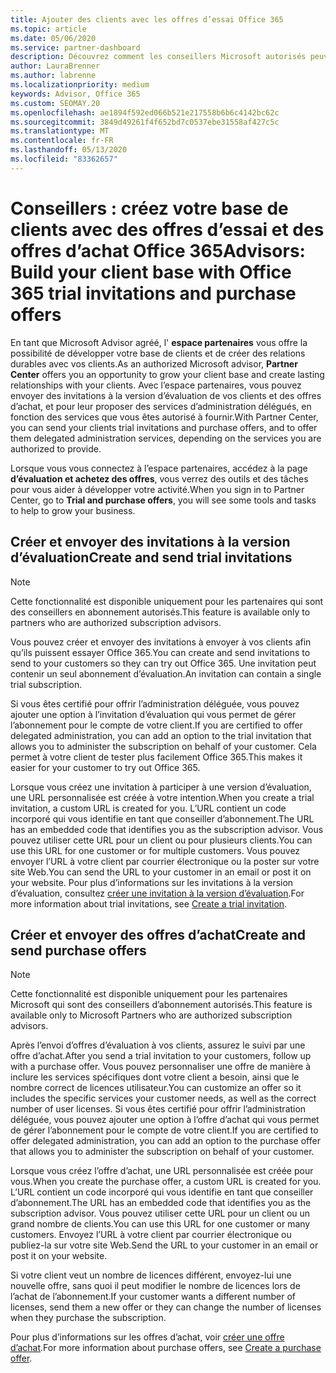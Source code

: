 ```yaml
---
title: Ajouter des clients avec les offres d’essai Office 365
ms.topic: article
ms.date: 05/06/2020
ms.service: partner-dashboard
description: Découvrez comment les conseillers Microsoft autorisés peuvent augmenter leurs abonnements Office 365. Créez et envoyez des invitations à la version d’évaluation d’Office 365 et achetez des offres aux clients.
author: LauraBrenner
ms.author: labrenne
ms.localizationpriority: medium
keywords: Advisor, Office 365
ms.custom: SEOMAY.20
ms.openlocfilehash: ae1894f592ed066b521e217558b6b6c4142bc62c
ms.sourcegitcommit: 3849d49261f4f652bd7c0537ebe31558af427c5c
ms.translationtype: MT
ms.contentlocale: fr-FR
ms.lasthandoff: 05/13/2020
ms.locfileid: "83362657"
---
```

# <a name="advisors-build-your-client-base-with-office-365-trial-invitations-and-purchase-offers"></a><span data-ttu-id="6ac6c-105">Conseillers : créez votre base de clients avec des offres d’essai et des offres d’achat Office 365</span><span class="sxs-lookup"><span data-stu-id="6ac6c-105">Advisors: Build your client base with Office 365 trial invitations and purchase offers</span></span>

<span data-ttu-id="6ac6c-106">En tant que Microsoft Advisor agréé, l' **espace partenaires** vous offre la possibilité de développer votre base de clients et de créer des relations durables avec vos clients.</span><span class="sxs-lookup"><span data-stu-id="6ac6c-106">As an authorized Microsoft advisor, **Partner Center** offers you an opportunity to grow your client base and create lasting relationships with your clients.</span></span> <span data-ttu-id="6ac6c-107">Avec l’espace partenaires, vous pouvez envoyer des invitations à la version d’évaluation de vos clients et des offres d’achat, et pour leur proposer des services d’administration délégués, en fonction des services que vous êtes autorisé à fournir.</span><span class="sxs-lookup"><span data-stu-id="6ac6c-107">With Partner Center, you can send your clients trial invitations and purchase offers, and to offer them delegated administration services, depending on the services you are authorized to provide.</span></span>

<span data-ttu-id="6ac6c-108">Lorsque vous vous connectez à l’espace partenaires, accédez à la page **d’évaluation et achetez des offres**, vous verrez des outils et des tâches pour vous aider à développer votre activité.</span><span class="sxs-lookup"><span data-stu-id="6ac6c-108">When you sign in to Partner Center, go to **Trial and purchase offers**, you will see some tools and tasks to help to grow your business.</span></span>

## <a name="create-and-send-trial-invitations"></a><span data-ttu-id="6ac6c-109">Créer et envoyer des invitations à la version d’évaluation</span><span class="sxs-lookup"><span data-stu-id="6ac6c-109">Create and send trial invitations</span></span>

> [!NOTE]
> <span data-ttu-id="6ac6c-110">Cette fonctionnalité est disponible uniquement pour les partenaires qui sont des conseillers en abonnement autorisés.</span><span class="sxs-lookup"><span data-stu-id="6ac6c-110">This feature is available only to partners who are authorized subscription advisors.</span></span>

<span data-ttu-id="6ac6c-111">Vous pouvez créer et envoyer des invitations à envoyer à vos clients afin qu’ils puissent essayer Office 365.</span><span class="sxs-lookup"><span data-stu-id="6ac6c-111">You can create and send invitations to send to your customers so they can try out Office 365.</span></span> <span data-ttu-id="6ac6c-112">Une invitation peut contenir un seul abonnement d’évaluation.</span><span class="sxs-lookup"><span data-stu-id="6ac6c-112">An invitation can contain a single trial subscription.</span></span>

<span data-ttu-id="6ac6c-113">Si vous êtes certifié pour offrir l’administration déléguée, vous pouvez ajouter une option à l’invitation d’évaluation qui vous permet de gérer l’abonnement pour le compte de votre client.</span><span class="sxs-lookup"><span data-stu-id="6ac6c-113">If you are certified to offer delegated administration, you can add an option to the trial invitation that allows you to administer the subscription on behalf of your customer.</span></span> <span data-ttu-id="6ac6c-114">Cela permet à votre client de tester plus facilement Office 365.</span><span class="sxs-lookup"><span data-stu-id="6ac6c-114">This makes it easier for your customer to try out Office 365.</span></span>

<span data-ttu-id="6ac6c-115">Lorsque vous créez une invitation à participer à une version d’évaluation, une URL personnalisée est créée à votre intention.</span><span class="sxs-lookup"><span data-stu-id="6ac6c-115">When you create a trial invitation, a custom URL is created for you.</span></span> <span data-ttu-id="6ac6c-116">L’URL contient un code incorporé qui vous identifie en tant que conseiller d’abonnement.</span><span class="sxs-lookup"><span data-stu-id="6ac6c-116">The URL has an embedded code that identifies you as the subscription advisor.</span></span> <span data-ttu-id="6ac6c-117">Vous pouvez utiliser cette URL pour un client ou pour plusieurs clients.</span><span class="sxs-lookup"><span data-stu-id="6ac6c-117">You can use this URL for one customer or for multiple customers.</span></span> <span data-ttu-id="6ac6c-118">Vous pouvez envoyer l’URL à votre client par courrier électronique ou la poster sur votre site Web.</span><span class="sxs-lookup"><span data-stu-id="6ac6c-118">You can send the URL to your customer in an email or post it on your website.</span></span>
<span data-ttu-id="6ac6c-119">Pour plus d’informations sur les invitations à la version d’évaluation, consultez [créer une invitation à la version d’évaluation](advisors-create-a-trial-invitation.md).</span><span class="sxs-lookup"><span data-stu-id="6ac6c-119">For more information about trial invitations, see [Create a trial invitation](advisors-create-a-trial-invitation.md).</span></span>

## <a name="create-and-send-purchase-offers"></a><span data-ttu-id="6ac6c-120">Créer et envoyer des offres d’achat</span><span class="sxs-lookup"><span data-stu-id="6ac6c-120">Create and send purchase offers</span></span>

> [!NOTE]
> <span data-ttu-id="6ac6c-121">Cette fonctionnalité est disponible uniquement pour les partenaires Microsoft qui sont des conseillers d’abonnement autorisés.</span><span class="sxs-lookup"><span data-stu-id="6ac6c-121">This feature is available only to Microsoft Partners who are authorized subscription advisors.</span></span>

<span data-ttu-id="6ac6c-122">Après l’envoi d’offres d’évaluation à vos clients, assurez le suivi par une offre d’achat.</span><span class="sxs-lookup"><span data-stu-id="6ac6c-122">After you send a trial invitation to your customers, follow up with a purchase offer.</span></span> <span data-ttu-id="6ac6c-123">Vous pouvez personnaliser une offre de manière à inclure les services spécifiques dont votre client a besoin, ainsi que le nombre correct de licences utilisateur.</span><span class="sxs-lookup"><span data-stu-id="6ac6c-123">You can customize an offer so it includes the specific services your customer needs, as well as the correct number of user licenses.</span></span> <span data-ttu-id="6ac6c-124">Si vous êtes certifié pour offrir l’administration déléguée, vous pouvez ajouter une option à l’offre d’achat qui vous permet de gérer l’abonnement pour le compte de votre client.</span><span class="sxs-lookup"><span data-stu-id="6ac6c-124">If you are certified to offer delegated administration, you can add an option to the purchase offer that allows you to administer the subscription on behalf of your customer.</span></span>

<span data-ttu-id="6ac6c-125">Lorsque vous créez l’offre d’achat, une URL personnalisée est créée pour vous.</span><span class="sxs-lookup"><span data-stu-id="6ac6c-125">When you create the purchase offer, a custom URL is created for you.</span></span> <span data-ttu-id="6ac6c-126">L’URL contient un code incorporé qui vous identifie en tant que conseiller d’abonnement.</span><span class="sxs-lookup"><span data-stu-id="6ac6c-126">The URL has an embedded code that identifies you as the subscription advisor.</span></span> <span data-ttu-id="6ac6c-127">Vous pouvez utiliser cette URL pour un client ou un grand nombre de clients.</span><span class="sxs-lookup"><span data-stu-id="6ac6c-127">You can use this URL for one customer or many customers.</span></span> <span data-ttu-id="6ac6c-128">Envoyez l’URL à votre client par courrier électronique ou publiez-la sur votre site Web.</span><span class="sxs-lookup"><span data-stu-id="6ac6c-128">Send the URL to your customer in an email or post it on your website.</span></span>

<span data-ttu-id="6ac6c-129">Si votre client veut un nombre de licences différent, envoyez-lui une nouvelle offre, sans quoi il peut modifier le nombre de licences lors de l’achat de l’abonnement.</span><span class="sxs-lookup"><span data-stu-id="6ac6c-129">If your customer wants a different number of licenses, send them a new offer or they can change the number of licenses when they purchase the subscription.</span></span>

<span data-ttu-id="6ac6c-130">Pour plus d’informations sur les offres d’achat, voir [créer une offre d’achat](advisor-create-a-purchase-offer.md).</span><span class="sxs-lookup"><span data-stu-id="6ac6c-130">For more information about purchase offers, see [Create a purchase offer](advisor-create-a-purchase-offer.md).</span></span>
